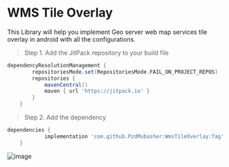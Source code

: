 # WMS Tile Overlay
This Library will help you implement Geo server web map services tile overlay in android with all the configurations.

> Step 1. Add the JitPack repository to your build file

```gradle
dependencyResolutionManagement {
		repositoriesMode.set(RepositoriesMode.FAIL_ON_PROJECT_REPOS)
		repositories {
			mavenCentral()
			maven { url 'https://jitpack.io' }
		}
	}
 ```
> Step 2. Add the dependency
```gradle
dependencies {
	        implementation 'com.github.PzdMubasher:WmsTileOverlay:Tag'
	}
```
![image](https://github.com/user-attachments/assets/140e7833-bf52-49c9-a44f-50768e19e665)

